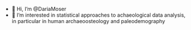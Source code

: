 - 👋 Hi, I’m @DariaMoser
- 👀 I’m interested in statistical approaches to achaeological data analysis, in particular in human archaeoosteology and paleodemography


<!---
DariaMoser/DariaMoser is a ✨ special ✨ repository because its `README.md` (this file) appears on your GitHub profile.
You can click the Preview link to take a look at your changes.
--->
